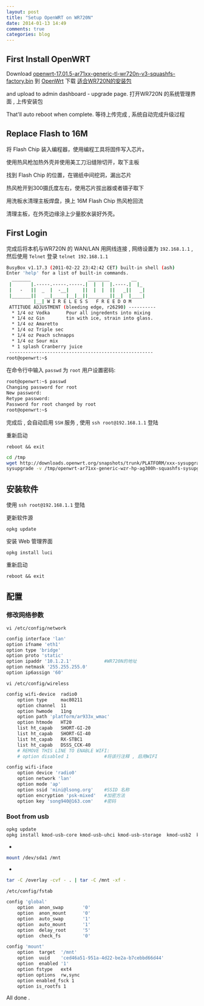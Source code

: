 ```yaml
---
layout: post
title: "Setup OpenWRT on WR720N"
date: 2014-01-13 14:49
comments: true
categories: blog
---
```



## First Install OpenWRT

Download [openwrt-17.01.5-ar71xx-generic-tl-wr720n-v3-squashfs-factory.bin](http://downloads.openwrt.org/releases/17.01.5/targets/ar71xx/generic/openwrt-17.01.5-ar71xx-generic-tl-wr720n-v3-squashfs-factory.bin) 
到 [OpenWrt][1] 下载 [适合WR720N的安装包][2]

and upload to admin dashboard - upgrade page. 
打开WR720N 的系统管理界面 , 上传安装包

That'll auto reboot when complete.
等待上传完成 , 系统自动完成升级过程

## Replace Flash to 16M

将 Flash Chip 装入编程器，使用编程工具将固件写入芯片。

使用热风枪加热外壳并使用美工刀沿缝隙切开，取下主板

找到 Flash Chip 的位置，在锡纸中间挖洞，漏出芯片

热风枪开到300摄氏度左右，使用芯片拔出器或者镊子取下

用洗板水清理主板焊盘，换上 16M Flash Chip 热风枪回流

清理主板，在外壳边缘涂上少量胶水装好外壳。

## First Login

完成后将本机与WR720N 的 WAN/LAN 用网线连接 , 网络设置为 `192.168.1.1` ,然后使用 `Telnet` 登录 `telnet 192.168.1.1`

```bash
BusyBox v1.17.3 (2011-02-22 23:42:42 CET) built-in shell (ash)
Enter 'help' for a list of built-in commands.
  _______                     ________        __
 |       |.-----.-----.-----.|  |  |  |.----.|  |_
 |   -   ||  _  |  -__|     ||  |  |  ||   _||   _|
 |_______||   __|_____|__|__||________||__|  |____|
          |__| W I R E L E S S   F R E E D O M
 ATTITUDE ADJUSTMENT (bleeding edge, r26290) ----------
  * 1/4 oz Vodka      Pour all ingredents into mixing
  * 1/4 oz Gin        tin with ice, strain into glass.
  * 1/4 oz Amaretto
  * 1/4 oz Triple sec
  * 1/4 oz Peach schnapps
  * 1/4 oz Sour mix
  * 1 splash Cranberry juice
 -----------------------------------------------------
root@openwrt:~$
```

在命令行中输入 `passwd` 为 `root` 用户设置密码:

```bash
root@openwrt:~$ passwd
Changing password for root
New password:
Retype password:
Password for root changed by root
root@openwrt:~$
```

完成后 , 会自动启用 `SSH` 服务 , 使用 `ssh root@192.168.1.1` 登陆

重新启动

`reboot && exit`

```bash
cd /tmp
wget http://downloads.openwrt.org/snapshots/trunk/PLATFORM/xxx-sysupgrade.bin
sysupgrade -v /tmp/openwrt-ar71xx-generic-wzr-hp-ag300h-squashfs-sysupgrade.bin  
```


## 安装软件

使用 `ssh root@192.168.1.1` 登陆

更新软件源

`opkg update`

安装 Web 管理界面

`opkg install luci`

重新启动

`reboot && exit`

## 配置

### 修改网络参数

`vi /etc/config/network`

```bash
config interface 'lan'
option ifname 'eth1'
option type 'bridge'
option proto 'static'
option ipaddr '10.1.2.1'            #WR720N的地址
option netmask '255.255.255.0'
option ip6assign '60'
```

`vi /etc/config/wireless`

```bash
config wifi-device  radio0
    option type     mac80211
    option channel  11
    option hwmode   11ng
    option path 'platform/ar933x_wmac'
    option htmode   HT20
    list ht_capab   SHORT-GI-20
    list ht_capab   SHORT-GI-40
    list ht_capab   RX-STBC1
    list ht_capab   DSSS_CCK-40
    # REMOVE THIS LINE TO ENABLE WIFI:
    # option disabled 1             #将该行注释 , 启用WIFI

config wifi-iface
    option device 'radio0'
    option network 'lan'
    option mode 'ap'
    option ssid 'mini@lsong.org'    #SSID 名称
    option encryption 'psk-mixed'   #加密方法
    option key 'song940@163.com'    #密码
```

### Boot from usb

```bash
opkg update
opkg install kmod-usb-core kmod-usb-uhci kmod-usb-storage  kmod-usb2  kmod-fs-ext3
```

-
```bash
mount /dev/sda1 /mnt
```
-

```bash
tar -C /overlay -cvf - . | tar -C /mnt -xf -
```

`/etc/config/fstab`

```bash
config 'global'
    option  anon_swap       '0'
    option  anon_mount      '0'
    option  auto_swap       '1'
    option  auto_mount      '1'
    option  delay_root      '5'
    option  check_fs        '0'

config 'mount'
    option  target  '/mnt'
    option  uuid    'ced46a51-951a-4d22-be2a-b7cebbd66d44'
    option  enabled '1'
    option fstype   ext4
    option options  rw,sync
    option enabled_fsck 1
    option is_rootfs 1  
```

All done .

 [1]: http://downloads.openwrt.org/snapshots/trunk/ar71xx/
 [2]: http://downloads.openwrt.org/snapshots/trunk/ar71xx/openwrt-ar71xx-generic-tl-wr720n-v3-squashfs-factory.bin
 [3]: https://www.youtube.com/
